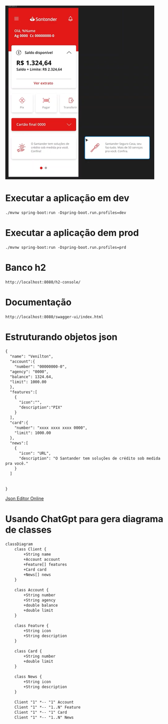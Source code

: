 ![alt text](image.png)


# Executar a aplicação em dev

`./mvnw spring-boot:run -Dspring-boot.run.profiles=dev`

# Executar a aplicação dem prod

`./mvnw spring-boot:run -Dspring-boot.run.profiles=prd`

# Banco h2

`http://localhost:8080/h2-console/`

# Documentação 

`http://localhost:8080/swagger-ui/index.html`


# Estruturando objetos json

```
{
  "name": "Venilton", 
  "account":{
    "number": "00000000-0", 
  "agency": "0000", 
  "balance": 1324.64, 
  "limit": 1000.00 
  },
  "features":[
    {
      "icon":"",
      "description":"PIX"
    }
  ],
  "card":{
    "number": "xxxx xxxx xxxx 0000", 
    "limit": 1000.00
  },
  "news":[
    {
      "icon": "URL",
      "description": "O Santander tem soluções de crédito sob medida pra você." 
    }
  ]


}

```

<a href="https://jsoneditoronline.org">Json Editor Online</a>


# Usando ChatGpt para gera diagrama de classes

```mermaid
classDiagram
    class Client {
        +String name
        +Account account
        +Feature[] features
        +Card card
        +News[] news
    }

    class Account {
        +String number
        +String agency
        +double balance
        +double limit
    }

    class Feature {
        +String icon
        +String description
    }

    class Card {
        +String number
        +double limit
    }

    class News {
        +String icon
        +String description
    }

    Client "1" *-- "1" Account
    Client "1" *-- "1..N" Feature
    Client "1" *-- "1" Card
    Client "1" *-- "1..N" News

```